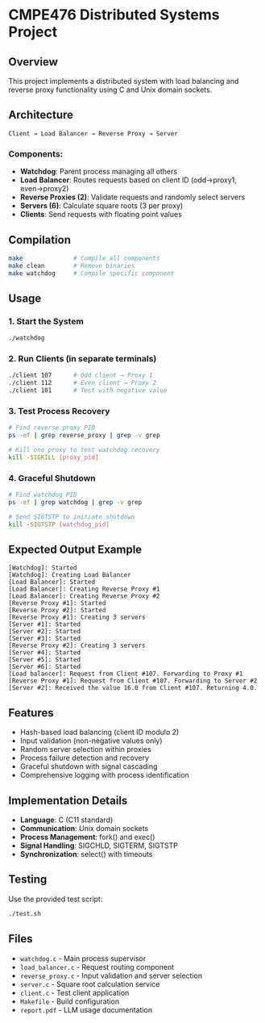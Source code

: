 # CMPE476 Distributed Systems Project

## Overview
This project implements a distributed system with load balancing and reverse proxy functionality using C and Unix domain sockets.

## Architecture
```
Client → Load Balancer → Reverse Proxy → Server
```

### Components:
- **Watchdog**: Parent process managing all others
- **Load Balancer**: Routes requests based on client ID (odd→proxy1, even→proxy2)
- **Reverse Proxies (2)**: Validate requests and randomly select servers
- **Servers (6)**: Calculate square roots (3 per proxy)
- **Clients**: Send requests with floating point values

## Compilation
```bash
make              # Compile all components
make clean        # Remove binaries
make watchdog     # Compile specific component
```

## Usage

### 1. Start the System
```bash
./watchdog
```

### 2. Run Clients (in separate terminals)
```bash
./client 107      # Odd client → Proxy 1
./client 112      # Even client → Proxy 2
./client 101      # Test with negative value
```

### 3. Test Process Recovery
```bash
# Find reverse proxy PID
ps -ef | grep reverse_proxy | grep -v grep

# Kill one proxy to test watchdog recovery
kill -SIGKILL [proxy_pid]
```

### 4. Graceful Shutdown
```bash
# Find watchdog PID
ps -ef | grep watchdog | grep -v grep

# Send SIGTSTP to initiate shutdown
kill -SIGTSTP [watchdog_pid]
```

## Expected Output Example
```
[Watchdog]: Started
[Watchdog]: Creating Load Balancer
[Load Balancer]: Started
[Load Balancer]: Creating Reverse Proxy #1
[Load Balancer]: Creating Reverse Proxy #2
[Reverse Proxy #1]: Started
[Reverse Proxy #2]: Started
[Reverse Proxy #1]: Creating 3 servers
[Server #1]: Started
[Server #2]: Started
[Server #3]: Started
[Reverse Proxy #2]: Creating 3 servers
[Server #4]: Started
[Server #5]: Started
[Server #6]: Started
[Load balancer]: Request from Client #107. Forwarding to Proxy #1
[Reverse Proxy #1]: Request from Client #107. Forwarding to Server #2
[Server #2]: Received the value 16.0 from Client #107. Returning 4.0.
```

## Features
- Hash-based load balancing (client ID modulo 2)
- Input validation (non-negative values only)
- Random server selection within proxies
- Process failure detection and recovery
- Graceful shutdown with signal cascading
- Comprehensive logging with process identification

## Implementation Details
- **Language**: C (C11 standard)
- **Communication**: Unix domain sockets
- **Process Management**: fork() and exec()
- **Signal Handling**: SIGCHLD, SIGTERM, SIGTSTP
- **Synchronization**: select() with timeouts

## Testing
Use the provided test script:
```bash
./test.sh
```

## Files
- `watchdog.c` - Main process supervisor
- `load_balancer.c` - Request routing component
- `reverse_proxy.c` - Input validation and server selection
- `server.c` - Square root calculation service
- `client.c` - Test client application
- `Makefile` - Build configuration
- `report.pdf` - LLM usage documentation 